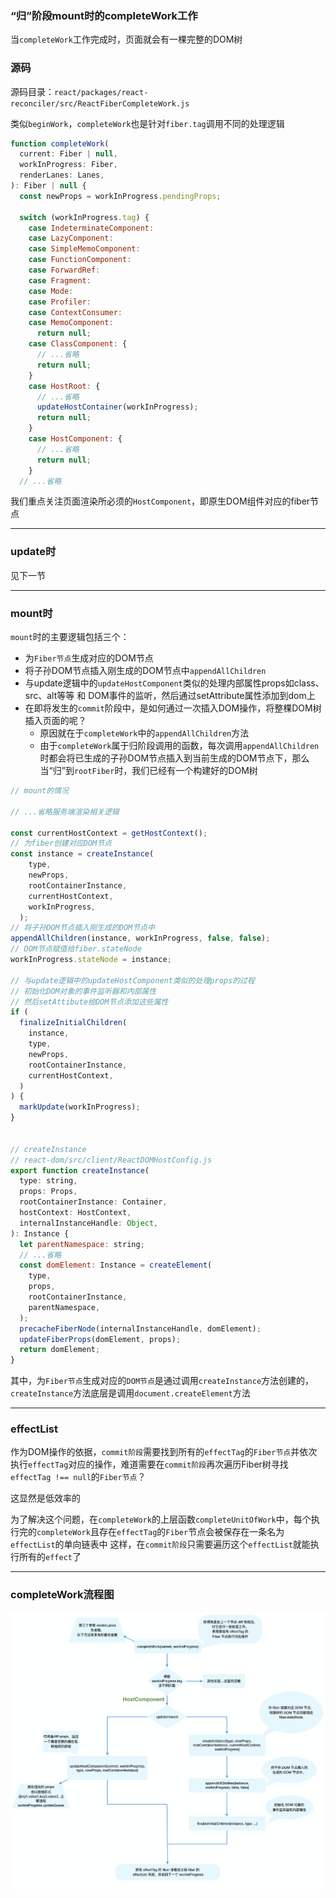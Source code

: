 ### “归”阶段mount时的completeWork工作
当`completeWork`工作完成时，页面就会有一棵完整的DOM树

### 源码
源码目录：`react/packages/react-reconciler/src/ReactFiberCompleteWork.js`

类似`beginWork`，`completeWork`也是针对`fiber.tag`调用不同的处理逻辑

```javascript
function completeWork(
  current: Fiber | null,
  workInProgress: Fiber,
  renderLanes: Lanes,
): Fiber | null {
  const newProps = workInProgress.pendingProps;

  switch (workInProgress.tag) {
    case IndeterminateComponent:
    case LazyComponent:
    case SimpleMemoComponent:
    case FunctionComponent:
    case ForwardRef:
    case Fragment:
    case Mode:
    case Profiler:
    case ContextConsumer:
    case MemoComponent:
      return null;
    case ClassComponent: {
      // ...省略
      return null;
    }
    case HostRoot: {
      // ...省略
      updateHostContainer(workInProgress);
      return null;
    }
    case HostComponent: {
      // ...省略
      return null;
    }
  // ...省略
```

我们重点关注页面渲染所必须的`HostComponent`，即原生DOM组件对应的fiber节点

---

### update时

见下一节

---

### mount时

`mount`时的主要逻辑包括三个：
+ 为`Fiber节点`生成对应的DOM节点
+ 将子孙DOM节点插入刚生成的DOM节点中`appendAllChildren`
+ 与update逻辑中的`updateHostComponent`类似的处理内部属性props如class、src、alt等等 和 DOM事件的监听，然后通过setAttribute属性添加到dom上
+ 在即将发生的`commit`阶段中，是如何通过一次插入DOM操作，将整棵DOM树插入页面的呢？
  + 原因就在于`completeWork`中的`appendAllChildren`方法
  + 由于`completeWork`属于归阶段调用的函数，每次调用`appendAllChildren`时都会将已生成的子孙DOM节点插入到当前生成的DOM节点下，那么当“归”到`rootFiber`时，我们已经有一个构建好的DOM树

```javascript
// mount的情况

// ...省略服务端渲染相关逻辑

const currentHostContext = getHostContext();
// 为fiber创建对应DOM节点
const instance = createInstance(
    type,
    newProps,
    rootContainerInstance,
    currentHostContext,
    workInProgress,
  );
// 将子孙DOM节点插入刚生成的DOM节点中
appendAllChildren(instance, workInProgress, false, false);
// DOM节点赋值给fiber.stateNode
workInProgress.stateNode = instance;

// 与update逻辑中的updateHostComponent类似的处理props的过程
// 初始化DOM对象的事件监听器和内部属性
// 然后setAttibute给DOM节点添加这些属性
if (
  finalizeInitialChildren(
    instance,
    type,
    newProps,
    rootContainerInstance,
    currentHostContext,
  )
) {
  markUpdate(workInProgress);
}


// createInstance
// react-dom/src/client/ReactDOMHostConfig.js
export function createInstance(
  type: string,
  props: Props,
  rootContainerInstance: Container,
  hostContext: HostContext,
  internalInstanceHandle: Object,
): Instance {
  let parentNamespace: string;
  // ...省略
  const domElement: Instance = createElement(
    type,
    props,
    rootContainerInstance,
    parentNamespace,
  );
  precacheFiberNode(internalInstanceHandle, domElement);
  updateFiberProps(domElement, props);
  return domElement;
}

```

其中，为`Fiber节点`生成对应的`DOM节点`是通过调用`createInstance`方法创建的，`createInstance`方法底层是调用`document.createElement`方法

---

### effectList
作为DOM操作的依据，`commit阶段`需要找到所有的`effectTag`的`Fiber节点`并依次执行`effectTag`对应的操作，难道需要在`commit阶段`再次遍历Fiber树寻找`effectTag !== null`的`Fiber节点`？

这显然是低效率的

为了解决这个问题，在`completeWork`的上层函数`completeUnitOfWork`中，每个执行完的`completeWork`且存在`effectTag`的`Fiber`节点会被保存在一条名为`effectList`的单向链表中
这样，在`commit阶段`只需要遍历这个`effectList`就能执行所有的`effect`了

---


### completeWork流程图

![](https://raw.githubusercontent.com/superwtt/MyFileRepository/main/image/React/completeWork.png)